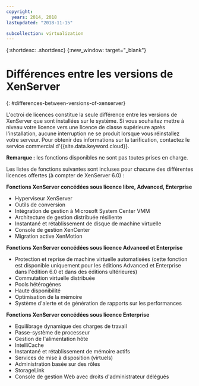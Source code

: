 ```yaml
---
copyright:
  years: 2014, 2018
lastupdated: "2018-11-15"

subcollection: virtualization
---
```

{:shortdesc: .shortdesc}
{:new_window: target="_blank"}

# Différences entre les versions de XenServer
{: #differences-between-versions-of-xenserver}

L'octroi de licences constitue la seule différence entre les versions de XenServer que sont installées sur le système. Si vous souhaitez mettre à niveau votre licence vers une licence de classe supérieure après l'installation, aucune interruption ne se produit lorsque vous réinstallez votre serveur. Pour obtenir des informations sur la tarification, contactez le service commercial d'{{site.data.keyword.cloud}}. 

**Remarque :** les fonctions disponibles ne sont pas toutes prises en charge. 

Les listes de fonctions suivantes sont incluses pour chacune des différentes licences offertes (à compter de XenServer 6.0) :

**Fonctions XenServer concédées sous licence libre, Advanced, Enterprise**

- Hyperviseur XenServer
- Outils de conversion       
- Intégration de gestion à Microsoft System Center VMM       
- Architecture de gestion distribuée résiliente       
- Instantané et rétablissement de disque de machine virtuelle       
- Console de gestion XenCenter       
- Migration active XenMotion   

**Fonctions XenServer concédées sous licence Advanced et Enterprise**

- Protection et reprise de machine virtuelle automatisées (cette fonction est disponible uniquement pour les éditions Advanced et Enterprise dans l'édition 6.0 et dans des éditions ultérieures)
- Commutation virtuelle distribuée
- Pools hétérogènes
- Haute disponibilité
- Optimisation de la mémoire
- Système d'alerte et de génération de rapports sur les performances  

**Fonctions XenServer concédées sous licence Enterprise**

- Equilibrage dynamique des charges de travail       
- Passe-système de processeur       
- Gestion de l'alimentation hôte       
- IntelliCache         
- Instantané et rétablissement de mémoire actifs       
- Services de mise à disposition (virtuels)       
- Administration basée sur des rôles
- StorageLink
- Console de gestion Web avec droits d'administrateur délégués
